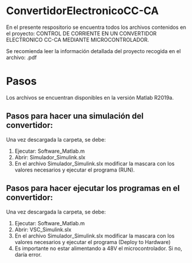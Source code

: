 # ConvertidorElectronicoCC-CA
En el presente respositorio se encuentra todos los archivos contenidos en el proyecto: CONTROL DE CORRIENTE EN UN CONVERTIDOR ELECTRONICO CC-CA MEDIANTE MICROCONTROLADOR.

Se recomienda leer la información detallada del proyecto recogida en el archivo: .pdf


# Pasos
Los archivos se encuentran disponibles en la versión Matlab R2019a.
## Pasos para hacer una simulación del convertidor:
Una vez descargada la carpeta, se debe:
1. Ejecutar: Software_Matlab.m
2. Abrir: Simulador_Simulink.slx
3. En el archivo Simulador_Simulink.slx modificar la mascara con los valores necesarios y ejecutar el programa (RUN).


## Pasos para hacer ejecutar los programas en el convertidor:
Una vez descargada la carpeta, se debe:
1. Ejecutar: Software_Matlab.m
2. Abrir: VSC_Simulink.slx
3. En el archivo Simulador_Simulink.slx modificar la mascara con los valores necesarios y ejecutar el programa (Deploy to Hardware)
4. Es importante no estar alimentando a 48V el microcontrolador. Si no, daría error.

